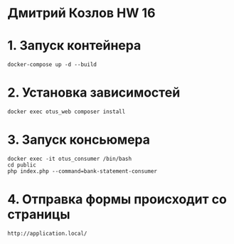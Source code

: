 # Дмитрий Козлов HW 16

# 1. Запуск контейнера
```
docker-compose up -d --build
```
# 2. Установка зависимостей
```
docker exec otus_web composer install
```
# 3. Запуск консьюмера
```
docker exec -it otus_consumer /bin/bash
cd public
php index.php --command=bank-statement-consumer
```
# 4. Отправка формы происходит со страницы
```
http://application.local/
```